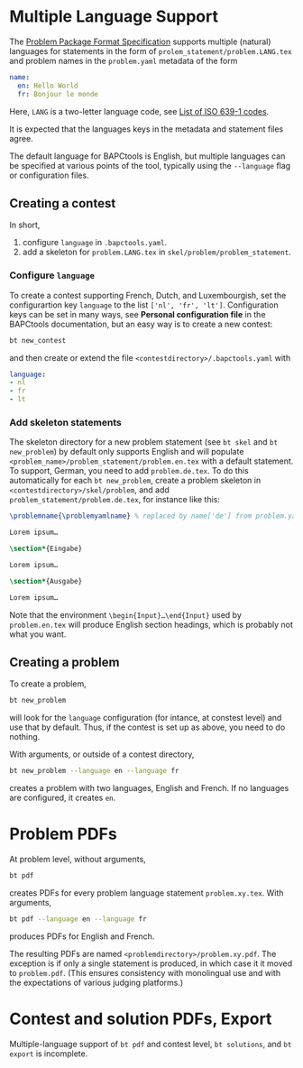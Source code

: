 # Multiple Language Support

The 
[Problem Package Format Specification](https://www.kattis.com/problem-package-format/)
supports multiple (natural) languages for statements in the form of `prolem_statement/problem.LANG.tex`  and problem names in the `problem.yaml` metadata of the form

```yaml
name:
  en: Hello World
  fr: Bonjour le monde
```

Here, `LANG` is a two-letter language code, see 
[List of ISO 639-1 codes](https://en.wikipedia.org/wiki/List_of_ISO_639-1_codes).

It is expected that the languages keys in the metadata and statement files agree. 

The default language for BAPCtools is English, but multiple languages can be specified at various points of the tool, typically using the `--language` flag or configuration files.

## Creating a contest

In short,

1. configure `language` in `.bapctools.yaml`.
2. add a skeleton for `problem.LANG.tex` in `skel/problem/problem_statement`.

### Configure `language`

To create a contest supporting French, Dutch, and Luxembourgish, set the configurartion key `language` to the list `['nl', 'fr', 'lt']`.
Configuration keys can be set in many ways, see **Personal configuration file** in the BAPCtools documentation, but an easy way is to create a new contest:

```sh
bt new_contest
```

and then create or extend the file `<contestdirectory>/.bapctools.yaml` with
```yaml
language:
- nl
- fr
- lt
```

### Add skeleton statements

The skeleton directory for a new problem statement (see `bt skel` and `bt new_problem`) by default only supports English and will populate `<problem_name>/problem_statement/problem.en.tex` with a default statement.
To support, German, you need to add `problem.de.tex`.
To do this automatically for each `bt new_problem`, create a problem skeleton in `<contestdirectory>/skel/problem`, and add `problem_statement/problem.de.tex`, for instance like this: 
```tex
\problemname{\problemyamlname} % replaced by name['de'] from problem.yaml

Lorem ipsum…

\section*{Eingabe}

Lorem ipsum…

\section*{Ausgabe}

Lorem ipsum…
```

Note that the environment `\begin{Input}…\end{Input}` used by `problem.en.tex` will produce English section headings, which is probably not what you want.


## Creating a problem

To create a problem,

```sh
bt new_problem
```

will look for the `language` configuration (for intance, at constest level) and use that by default.
Thus, if the contest is set up as above, you need to do nothing.

With arguments, or outside of a contest directory,
```sh
bt new_problem --language en --language fr
```
creates a problem with two languages, English and French.
If no languages are configured, it creates `en`.

# Problem PDFs

At problem level, without arguments,

```sh
bt pdf
```
creates PDFs for every problem language statement `problem.xy.tex`.
With arguments,
```sh
bt pdf --language en --language fr
```
produces PDFs for English and French.

The resulting PDFs are named  `<problemdirectory>/problem.xy.pdf`.
The exception is if only a single statement is produced, in which case it it moved to `problem.pdf`.
(This ensures consistency with monolingual use and with the expectations of various judging platforms.)

# Contest and solution PDFs, Export

Multiple-language support of `bt pdf` and contest level, `bt solutions`, and `bt export` is incomplete.

